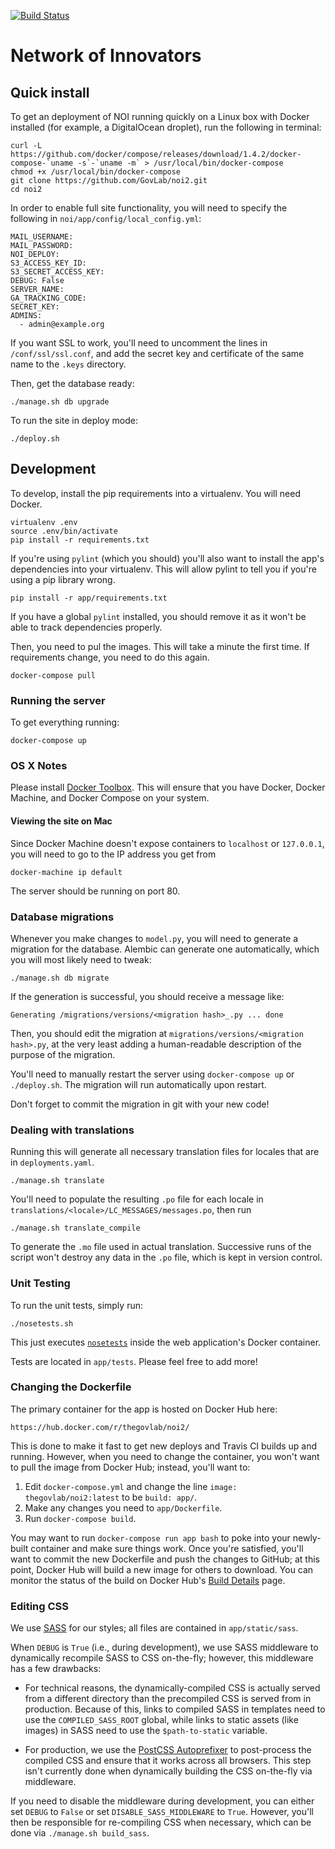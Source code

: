 [![Build Status](https://travis-ci.org/GovLab/noi2.svg?branch=master)](https://travis-ci.org/GovLab/noi2)

# Network of Innovators

## Quick install

To get an deployment of NOI running quickly on a Linux box with Docker
installed (for example, a DigitalOcean droplet), run the following in terminal:

    curl -L https://github.com/docker/compose/releases/download/1.4.2/docker-compose-`uname -s`-`uname -m` > /usr/local/bin/docker-compose
    chmod +x /usr/local/bin/docker-compose
    git clone https://github.com/GovLab/noi2.git
    cd noi2

In order to enable full site functionality, you will need to specify the
following in `noi/app/config/local_config.yml`:

    MAIL_USERNAME:
    MAIL_PASSWORD:
    NOI_DEPLOY:
    S3_ACCESS_KEY_ID:
    S3_SECRET_ACCESS_KEY:
    DEBUG: False
    SERVER_NAME:
    GA_TRACKING_CODE:
    SECRET_KEY:
    ADMINS:
      - admin@example.org

If you want SSL to work, you'll need to uncomment the lines in
`/conf/ssl/ssl.conf`, and add the secret key and certificate of the same name
to the `.keys` directory.

Then, get the database ready:

    ./manage.sh db upgrade

To run the site in deploy mode:

    ./deploy.sh

## Development

To develop, install the pip requirements into a virtualenv.  You will need Docker.

    virtualenv .env
    source .env/bin/activate
    pip install -r requirements.txt

If you're using `pylint` (which you should) you'll also want to install the
app's dependencies into your virtualenv.  This will allow pylint to tell you if
you're using a pip library wrong.

    pip install -r app/requirements.txt

If you have a global `pylint` installed, you should remove it as it won't be
able to track dependencies properly.

Then, you need to pul the images.  This will take a minute the first time.
If requirements change, you need to do this again.

    docker-compose pull

### Running the server

To get everything running:

    docker-compose up

### OS X Notes

Please install [Docker Toolbox][]. This will ensure that you have
Docker, Docker Machine, and Docker Compose on your system.

#### Viewing the site on Mac

Since Docker Machine doesn't expose containers to `localhost` or
`127.0.0.1`, you will need to go to the IP address you get from

    docker-machine ip default

The server should be running on port 80.

### Database migrations

Whenever you make changes to `model.py`, you will need to generate a migration
for the database.  Alembic can generate one automatically, which you will most
likely need to tweak:

    ./manage.sh db migrate

If the generation is successful, you should receive a message like:

    Generating /migrations/versions/<migration hash>_.py ... done

Then, you should edit the migration at `migrations/versions/<migration
hash>.py`, at the very least adding a human-readable description of the purpose
of the migration.

You'll need to manually restart the server using `docker-compose up` or
`./deploy.sh`.  The migration will run automatically upon restart.

Don't forget to commit the migration in git with your new code!

### Dealing with translations

Running this will generate all necessary translation files for locales that are
in `deployments.yaml`.

    ./manage.sh translate

You'll need to populate the resulting `.po` file for each locale in
`translations/<locale>/LC_MESSAGES/messages.po`, then run

    ./manage.sh translate_compile

To generate the `.mo` file used in actual translation.  Successive runs of the
script won't destroy any data in the `.po` file, which is kept in version
control.

### Unit Testing

To run the unit tests, simply run:

    ./nosetests.sh

This just executes [`nosetests`][] inside the web application's Docker
container.

Tests are located in `app/tests`. Please feel free to add more!

### Changing the Dockerfile

The primary container for the app is hosted on Docker Hub here:

    https://hub.docker.com/r/thegovlab/noi2/

This is done to make it fast to get new deploys and Travis CI builds
up and running. However, when you need to change the container, you
won't want to pull the image from Docker Hub; instead, you'll want to:

  1. Edit `docker-compose.yml` and change the line
     `image: thegovlab/noi2:latest` to be `build: app/`.
  2. Make any changes you need to `app/Dockerfile`.
  3. Run `docker-compose build`.

You may want to run `docker-compose run app bash` to poke into your
newly-built container and make sure things work. Once you're satisfied,
you'll want to commit the new Dockerfile and push the changes to
GitHub; at this point, Docker Hub will build a new image for others
to download. You can monitor the status of the build on Docker Hub's
[Build Details][] page.

### Editing CSS

We use [SASS][] for our styles; all files are contained in
`app/static/sass`.

When `DEBUG` is `True` (i.e., during development), we use SASS
middleware to dynamically recompile SASS to CSS on-the-fly; however,
this middleware has a few drawbacks:

  * For technical reasons, the dynamically-compiled CSS is actually
    served from a different directory than the precompiled CSS is
    served from in production. Because of this, links to compiled SASS
    in templates need to use the `COMPILED_SASS_ROOT` global, while
    links to static assets (like images) in SASS need to use the
    `$path-to-static` variable.

  * For production, we use the [PostCSS Autoprefixer][] to
    post-process the compiled CSS and ensure that it works across
    all browsers. This step isn't currently done when dynamically
    building the CSS on-the-fly via middleware.

If you need to disable the middleware during development, you can
either set `DEBUG` to `False` or set `DISABLE_SASS_MIDDLEWARE` to `True`.
However, you'll then be responsible for re-compiling CSS when necessary,
which can be done via `./manage.sh build_sass`.

  [`nosetests`]: https://nose.readthedocs.org/en/latest/usage.html
  [Docker Toolbox]: https://www.docker.com/toolbox
  [Build Details]: https://hub.docker.com/r/thegovlab/noi2/builds/
  [SASS]: http://sass-lang.com/
  [PostCSS Autoprefixer]: https://github.com/postcss/autoprefixer
